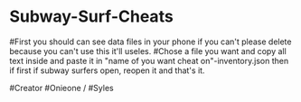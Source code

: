 # Subway-Surf-Cheats
#First you should can see data files in your phone if you can't please delete because you can't use this it'll useles.
#Chose a file you want and copy all text inside and paste it in "name of you want cheat on"-inventory.json then if first if subway surfers open, reopen it and that's it.

#Creator 
  #Onieone / #Syles
